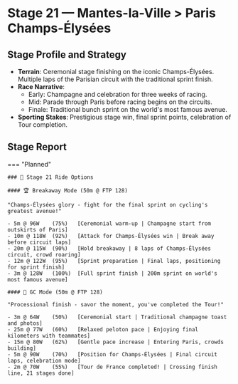 # Stage 21 — Mantes-la-Ville > Paris Champs-Élysées

## Stage Profile and Strategy

- **Terrain**: Ceremonial stage finishing on the iconic Champs-Élysées. Multiple laps of the Parisian circuit with the traditional sprint finish.
- **Race Narrative**:
	- Early: Champagne and celebration for three weeks of racing.
	- Mid: Parade through Paris before racing begins on the circuits.
	- Finale: Traditional bunch sprint on the world's most famous avenue.
- **Sporting Stakes**: Prestigious stage win, final sprint points, celebration of Tour completion.

## Stage Report

=== "Planned"

	### 🚴 Stage 21 Ride Options

	#### 🏆 Breakaway Mode (50m @ FTP 128)
	
	"Champs-Élysées glory - fight for the final sprint on cycling's greatest avenue!"

	- 5m @ 96W    (75%)   [Ceremonial warm-up | Champagne start from outskirts of Paris]
	- 10m @ 118W  (92%)   [Attack for Champs-Élysées win | Break away before circuit laps]
	- 20m @ 115W  (90%)   [Hold breakaway | 8 laps of Champs-Élysées circuit, crowd roaring]
	- 12m @ 122W  (95%)   [Sprint preparation | Final laps, positioning for sprint finish]
	- 3m @ 128W   (100%)  [Full sprint finish | 200m sprint on world's most famous avenue]
	
	#### 🦺 GC Mode (50m @ FTP 128)

	"Processional finish - savor the moment, you've completed the Tour!"

	- 3m @ 64W    (50%)   [Ceremonial start | Traditional champagne toast and photos]
	- 25m @ 77W   (60%)   [Relaxed peloton pace | Enjoying final kilometers with teammates]
	- 15m @ 80W   (62%)   [Gentle pace increase | Entering Paris, crowds building]
	- 5m @ 90W    (70%)   [Position for Champs-Élysées | Final circuit laps, celebration mode]
	- 2m @ 70W    (55%)   [Tour de France completed! | Crossing finish line, 21 stages done]
